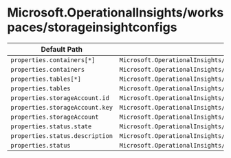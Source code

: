 # Microsoft.OperationalInsights/workspaces/storageinsightconfigs

| Default Path | Alias |
|---|---|
| `properties.containers[*]` | `Microsoft.OperationalInsights/workspaces/storageinsightconfigs/containers[*]` |
| `properties.containers` | `Microsoft.OperationalInsights/workspaces/storageinsightconfigs/containers` |
| `properties.tables[*]` | `Microsoft.OperationalInsights/workspaces/storageinsightconfigs/tables[*]` |
| `properties.tables` | `Microsoft.OperationalInsights/workspaces/storageinsightconfigs/tables` |
| `properties.storageAccount.id` | `Microsoft.OperationalInsights/workspaces/storageinsightconfigs/storageAccount.id` |
| `properties.storageAccount.key` | `Microsoft.OperationalInsights/workspaces/storageinsightconfigs/storageAccount.key` |
| `properties.storageAccount` | `Microsoft.OperationalInsights/workspaces/storageinsightconfigs/storageAccount` |
| `properties.status.state` | `Microsoft.OperationalInsights/workspaces/storageinsightconfigs/status.state` |
| `properties.status.description` | `Microsoft.OperationalInsights/workspaces/storageinsightconfigs/status.description` |
| `properties.status` | `Microsoft.OperationalInsights/workspaces/storageinsightconfigs/status` |

